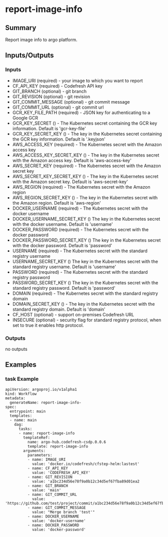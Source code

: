 # report-image-info

## Summary
Report image info to argo platform.

## Inputs/Outputs

### Inputs
* IMAGE_URI (required) - your image to which you want to report
* CF_API_KEY (required) - Codefresh API key
* GIT_BRANCH (optional) - git branch
* GIT_REVISION (optional) - git revision
* GIT_COMMIT_MESSAGE (optional) - git commit message
* GIT_COMMIT_URL (optional) - git commit url
* GCR_KEY_FILE_PATH (required) - JSON key for authenticating to a Google GCR
* GCR_KEY_SECRET () - The Kubernetes secret containing the GCR key information. Default is 'gcr-key-file'
* GCR_KEY_SECRET_KEY () - The key in the Kubernetes secret containing the GCR key information. Default is '.keyjson'
* AWS_ACCESS_KEY (required) - The Kubernetes secret with the Amazon access key
* AWS_ACCESS_KEY_SECRET_KEY () - The key in the Kubernetes secret with the Amazon access key. Default is 'aws-access-key'
* AWS_SECRET_KEY (required) - The Kubernetes secret with the Amazon secret key
* AWS_SECRET_KEY_SECRET_KEY () - The key in the Kubernetes secret with the Amazon secret key. Default is 'aws-secret-key'
* AWS_REGION (required) - The Kubernetes secret with the Amazon region
* AWS_REGION_SECRET_KEY () - The key in the Kubernetes secret with the Amazon region. Default is 'aws-region'
* DOCKER_USERNAME (required) - The Kubernetes secret with the docker username
* DOCKER_USERNAME_SECRET_KEY () The key in the Kubernetes secret with the docker username. Default is 'username'
* DOCKER_PASSWORD (required) - The Kubernetes secret with the docker password
* DOCKER_PASSWORD_SECRET_KEY () The key in the Kubernetes secret with the docker password. Default is 'password'
* USERNAME (required) - The Kubernetes secret with the standard registry username
* USERNAME_SECRET_KEY () The key in the Kubernetes secret with the standard registry username. Default is 'username'
* PASSWORD (required) - The Kubernetes secret with the standard registry password
* PASSWORD_SECRET_KEY () The key in the Kubernetes secret with the standard registry password. Default is 'password'
* DOMAIN (required) - The Kubernetes secret with the standard registry domain
* DOMAIN_SECRET_KEY () - The key in the Kubernetes secret with the standard registry domain. Default is 'domain'
* CF_HOST (optional) - support on-premises Codefresh URL
* INSECURE (optional) - security flag for standard registry protocol, when set to true it enables http protocol.

### Outputs
no outputs

## Examples

### task Example
```
apiVersion: argoproj.io/v1alpha1
kind: Workflow
metadata:
  generateName: report-image-info-
spec:
  entrypoint: main
  templates:
  - name: main
    dag:
      tasks:
      - name: report-image-info
        templateRef:
          name: argo-hub.codefresh-csdp.0.0.6
          template: report-image-info
        arguments:
          parameters:
          - name: IMAGE_URI
            value: 'docker.io/codefresh/cfstep-helm:lastest'
          - name: CF_API_KEY
            value: 'CODEFRESH_API_KEY'
          - name: GIT_REVISION
            value: 'a1bc234d56e78f9a0b12c34d5ef67fba89d01ea2
          - name: GIT_BRANCH
            value: 'main'
          - name: GIT_COMMIT_URL
            value: 'https://github.com/test/project/commit/a1bc234d56e78f9a0b12c34d5ef67fba89d01ea2'
          - name: GIT_COMMIT_MESSAGE
            value: "Merge branch 'test'"
          - name: DOCKER_USERNAME
            value: 'docker-username'
          - name: DOCKER_PASSWORD
            value: 'docker-password'
```
